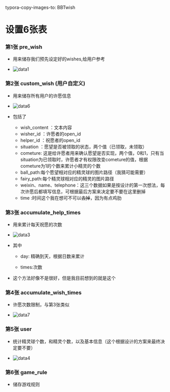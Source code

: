 typora-copy-images-to: BBTwish

# 设置6张表

### 第1张 pre_wish

* 用来储存我们预先设定好的wishes,给用户参考

* ![data1](https://github.com/tenseven/BBTwish/row/master/BBTwish/data1.png)

  

### 第2张 custom_wish (用户自定义)

- 用来储存所有用户的许愿信息

- ![data6](https://github.com/tenseven/BBTwish/row/master/BBTwish/data6.png)

  

- 包括了

  * wish_content ：文本内容
  * wisher_id ：许愿者的open_id
  * helper_id ：祝愿者的open_id
  * situation ：愿望是否被领取的状态，两个值（已领取，未领取）
  * cometure: 这是给许愿者用来确认愿望是否实现，两个值，0和1，只有当situation为已领取时，许愿者才有权限改变cometure的值，根据cometure为1的个数来累计小精灵的个数
  * ball_path:每个愿望相对应的精灵球的图片路径（我猜可能需要）
  * fairy_path:每个精灵球相对应的精灵的图片路径
  * weixin、name、telephone：这三个数据如果是按设计的第一次想法，每次许愿后都填写信息，可根据最后方案来决定要不要在这里删掉
  * time :时间这个我在想可不可以~~去掉~~，因为有点鸡肋

 ### 第3张 accumulate_help_times

* 用来累计每天祝愿的次数
* ![data3](https://github.com/tenseven/BBTwish/row/master/BBTwish/data3.png)
* 其中

  * day: 精确到天，根据日数来累计

  * times:次数
* 这个方法好像不是很好，但是我目前想到的就是这个

### 第4张 accumulate_wish_times

* 许愿次数限制，与第3张类似

* ![data7](https://github.com/tenseven/BBTwish/row/master/BBTwish/data7.png)

  

### 第5张 user

* 统计精灵球个数，和精灵个数，以及基本信息（这个根据设计的方案来最终决定要不要）

* ![data4](https://github.com/tenseven/BBTwish/row/master/BBTwish/data4.png)

  

### 第6张 game_rule

* 储存游戏规则

  


